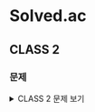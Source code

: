 # Solved.ac
## CLASS 2
### 문제

<details>
  <summary>CLASS 2 문제 보기</summary>
  <div markdown="1">
  
- [[1018] 체스판 다시 칠하기](https://github.com/okpyo12/Algorithm/tree/master/CLASSS%201/Baekjoon_1000)

  </div>
  </details>